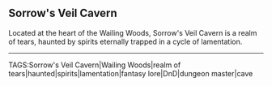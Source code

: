 ## Sorrow's Veil Cavern

Located at the heart of the Wailing Woods, Sorrow's Veil Cavern is a realm of tears, haunted by spirits eternally trapped in a cycle of lamentation.


---

TAGS:Sorrow's Veil Cavern|Wailing Woods|realm of tears|haunted|spirits|lamentation|fantasy lore|DnD|dungeon master|cave
